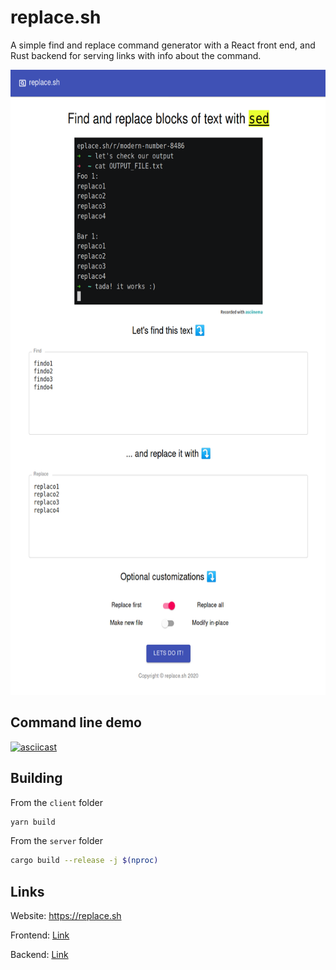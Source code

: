 # replace.sh

A simple find and replace command generator with a React front end, and Rust backend for serving links with info about the command.

<img src="https://github.com/esemeniuc/replace.sh/blob/master/assets/replace.sh_screenshot.png" height="1000" alt="replace.sh screenshot">

## Command line demo

[![asciicast](https://asciinema.org/a/y5K6D81FL6J4z71jzcqxBd4R7.svg)](https://asciinema.org/a/y5K6D81FL6J4z71jzcqxBd4R7)

## Building
From the `client` folder
```bash
yarn build
```
From the `server` folder
```bash
cargo build --release -j $(nproc)
```

## Links
Website: https://replace.sh

Frontend: [Link](https://github.com/esemeniuc/replace.sh/tree/master/client)

Backend: [Link](https://github.com/esemeniuc/replace.sh/tree/master/server)
